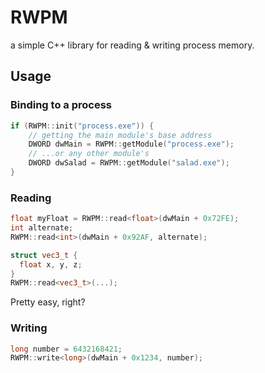 # RWPM
a simple C++ library for reading &amp; writing process memory.

## Usage
### Binding to a process
```C++
if (RWPM::init("process.exe")) {
    // getting the main module's base address
    DWORD dwMain = RWPM::getModule("process.exe");
    // ...or any other module's
    DWORD dwSalad = RWPM::getModule("salad.exe");
}
```

### Reading
```C++
float myFloat = RWPM::read<float>(dwMain + 0x72FE);
int alternate;
RWPM::read<int>(dwMain + 0x92AF, alternate);

struct vec3_t { 
  float x, y, z;
}
RWPM::read<vec3_t>(...); 
```
Pretty easy, right?

### Writing
```C++
long number = 6432168421;
RWPM::write<long>(dwMain + 0x1234, number);
```
